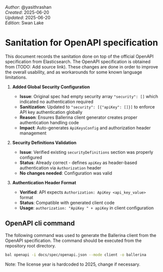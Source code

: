 _Author_:  @yasithrashan \
_Created_: 2025-06-20 \
_Updated_: 2025-06-20 \
_Edition_: Swan Lake

# Sanitation for OpenAPI specification

This document records the sanitation done on top of the official OpenAPI specification from Elasticsearch. 
The OpenAPI specification is obtained from (TODO: Add source link).
These changes are done in order to improve the overall usability, and as workarounds for some known language limitations.

1. **Added Global Security Configuration**
   - **Issue**: Original spec had empty security array `"security": []` which indicated no authentication required
   - **Sanitization**: Updated to `"security": [{"apiKey": []}]` to enforce API key authentication globally
   - **Reason**: Ensures Ballerina client generator creates proper authentication handling code
   - **Impact**: Auto-generates `ApiKeysConfig` and authorization header management

2. **Security Definitions Validation**
   - **Issue**: Verified existing `securityDefinitions` section was properly configured
   - **Status**: Already correct - defines `apiKey` as header-based authentication via `Authorization` header
   - **No changes needed**: Configuration was valid

3. **Authentication Header Format**
   - **Verified**: API expects `Authorization: ApiKey <api_key_value>` format
   - **Status**: Compatible with generated client code
   - **Usage**: `authorization: "ApiKey " + apiKey` in client configuration

## OpenAPI cli command

The following command was used to generate the Ballerina client from the OpenAPI specification. The command should be executed from the repository root directory.

```bash
bal openapi -i docs/spec/openapi.json --mode client -o ballerina
```
Note: The license year is hardcoded to 2025, change if necessary.
